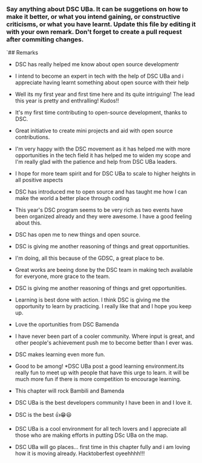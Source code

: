 ### Say anything about DSC UBa. It can be suggetions on how to make it better, or what you intend gaining, or constructive criticisms, or what you have learnt. Update this file by editing it with your own remark. Don't forget to create a pull request after commiting changes.


`## Remarks

* DSC has really helped me know about open source developmentr
* I intend to become an expert in tech with the help of DSC UBa and i appreciate having learnt something about open source with their help
* Well its my first year and first time here and its quite intriguing! The lead this year is pretty and enthralling! Kudos!!
* It's my first time contributing to open-source development, thanks to DSC. 
* Great initiative to create mini projects and aid with open source contributions.
* I'm very happy with the DSC movement as it has helped me with more opportunities in the tech field it has helped me to widen my scope and I'm really glad with the patience and help from DSC UBa leaders.
* I hope for more team spirit and for DSC UBa to scale to higher heights in all positive aspects 
* DSC has introduced me to open source and has taught me how I can make the world a better place through coding
* This year's DSC program seems to be very rich as two events have been organized already and they were awesome. I have a good feeling about this.
* DSC has open me to new things and open source. 
* DSC is giving me another reasoning of things and great opportunities. 
* I'm doing, all this because of the GDSC, a great place to be. 
* Great works are beeing done by the DSC team in making tech available for everyone, more grace to the team. 
* DSC is giving me another reasoning of things and gret opportunities. 
* Learning is best done with action. I think DSC is giving me the opportunity to learn by practicing. I really like that and I hope you keep up. 
* Love the oportunities from DSC Bamenda 
* I have never been part of a cooler community. Where input is great, and other people's achievement push me to become
better than I ever was.  
* DSC makes learning even more fun. 
* Good to be among! 
*DSC UBa post a good learning environment.its really fun to meet up with people that have this urge to learn.
it will be much more fun if there is more competition to encourage learning.

* This chapter will rock Bambili and Bamenda

* DSC UBa is the best developers community I have been in and I love it.

* DSC is the best 👍😁😃

* DSC UBa is a cool environment for all tech lovers and I appreciate all those who are making efforts in putting DSc UBa on the map.
* DSC UBa will go places... first time in this chapter fully and i am loving how it is moving already. Hacktoberfest oyeehhhh!!!


